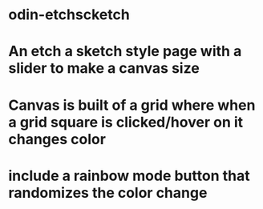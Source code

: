 # odin-etchscketch

# An etch a sketch style page with a slider to make a canvas size

# Canvas is built of a grid where when a grid square is clicked/hover on it changes color

# include a rainbow mode button that randomizes the color change